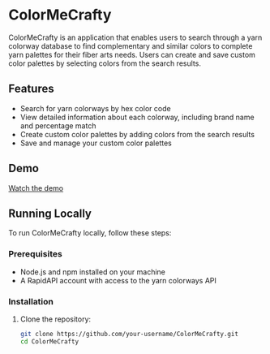 # ColorMeCrafty

ColorMeCrafty is an application that enables users to search through a yarn colorway database to find complementary and similar colors to complete yarn palettes for their fiber arts needs. Users can create and save custom color palettes by selecting colors from the search results.

## Features

- Search for yarn colorways by hex color code
- View detailed information about each colorway, including brand name and percentage match
- Create custom color palettes by adding colors from the search results
- Save and manage your custom color palettes

## Demo

[Watch the demo](https://app.screencastify.com/v3/watch/1onjaCMVUeyu7gd586kS)

## Running Locally

To run ColorMeCrafty locally, follow these steps:

### Prerequisites

- Node.js and npm installed on your machine
- A RapidAPI account with access to the yarn colorways API

### Installation

1. Clone the repository:

   ```sh
   git clone https://github.com/your-username/ColorMeCrafty.git
   cd ColorMeCrafty
